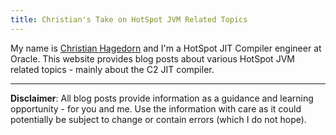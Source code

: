 ```yaml
---
title: Christian's Take on HotSpot JVM Related Topics 
---
```


My name is [Christian Hagedorn](https://github.com/chhagedorn) and I'm a HotSpot JIT Compiler engineer at Oracle. 
This website provides blog posts about various HotSpot JVM related topics - mainly about the C2 JIT compiler.

---

**Disclaimer**: All blog posts provide information as a guidance and learning opportunity - for you and me. Use 
the information with care as it could potentially be subject to change or contain errors (which I do not hope).
